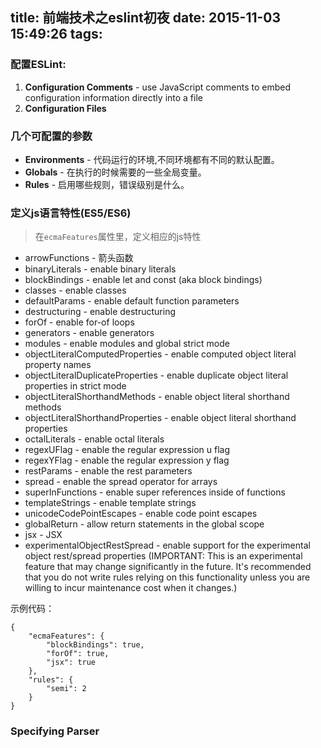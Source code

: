 title: 前端技术之eslint初夜
date: 2015-11-03 15:49:26
tags:
---
### 配置ESLint:
1. **Configuration Comments** - use JavaScript comments to embed configuration information directly into a file
2. **Configuration Files**

### 几个可配置的参数
* **Environments** - 代码运行的环境,不同环境都有不同的默认配置。
* **Globals** - 在执行的时候需要的一些全局变量。
* **Rules** - 启用哪些规则，错误级别是什么。


### 定义js语言特性(ES5/ES6)
> 在`ecmaFeatures`属性里，定义相应的js特性

* arrowFunctions - 箭头函数
* binaryLiterals - enable binary literals
* blockBindings - enable let and const (aka block bindings)
* classes - enable classes
* defaultParams - enable default function parameters
* destructuring - enable destructuring
* forOf - enable for-of loops
* generators - enable generators
* modules - enable modules and global strict mode
* objectLiteralComputedProperties - enable computed object literal property names
* objectLiteralDuplicateProperties - enable duplicate object literal properties in strict mode
* objectLiteralShorthandMethods - enable object literal shorthand methods
* objectLiteralShorthandProperties - enable object literal shorthand properties
* octalLiterals - enable octal literals
* regexUFlag - enable the regular expression u flag
* regexYFlag - enable the regular expression y flag
* restParams - enable the rest parameters
* spread - enable the spread operator for arrays
* superInFunctions - enable super references inside of functions
* templateStrings - enable template strings
* unicodeCodePointEscapes - enable code point escapes
* globalReturn - allow return statements in the global scope
* jsx - JSX
* experimentalObjectRestSpread - enable support for the experimental object rest/spread properties (IMPORTANT: This is an experimental feature that may change significantly in the future. It's recommended that you do not write rules relying on this functionality unless you are willing to incur maintenance cost when it changes.)


示例代码：

```
{
    "ecmaFeatures": {
        "blockBindings": true,
        "forOf": true,
        "jsx": true
    },
    "rules": {
        "semi": 2
    }
}
```
### Specifying Parser




